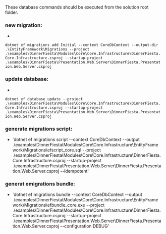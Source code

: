 ﻿These database commands should be executed from the solution root folder.

### new migration:

-
`dotnet ef migrations add Initial --context CoreDbContext --output-dir .\EntityFramework\Migrations --project .\examples\DinnerFiesta\Modules\Core\Core.Infrastructure\DinnerFiesta.Core.Infrastructure.csproj --startup-project .\examples\DinnerFiesta\Presentation.Web.Server\DinnerFiesta.Presentation.Web.Server.csproj`

### update database:

-
`dotnet ef database update --project .\examples\DinnerFiesta\Modules\Core\Core.Infrastructure\DinnerFiesta.Core.Infrastructure.csproj --startup-project .\examples\DinnerFiesta\Presentation.Web.Server\DinnerFiesta.Presentation.Web.Server.csproj`

### generate migrations script:

- 'dotnet ef migrations script --context CoreDbContext --output
  .\examples\DinnerFiesta\Modules\Core\Core.Infrastructure\EntityFramework\Migrations\efscript_core.sql
  --project
  .\examples\DinnerFiesta\Modules\Core\Core.Infrastructure\DinnerFiesta.Core.Infrastructure.csproj
  --startup-project
  .\examples\DinnerFiesta\Presentation.Web.Server\DinnerFiesta.Presentation.Web.Server.csproj
  --idempotent'

### generat emigrations bundle:

- 'dotnet ef migrations bundle --context CoreDbContext --output
  .\examples\DinnerFiesta\Modules\Core\Core.Infrastructure\EntityFramework\Migrations\efbundle_core.exe
  --project
  .\examples\DinnerFiesta\Modules\Core\Core.Infrastructure\DinnerFiesta.Core.Infrastructure.csproj
  --startup-project
  .\examples\DinnerFiesta\Presentation.Web.Server\DinnerFiesta.Presentation.Web.Server.csproj
  --configuration DEBUG'
